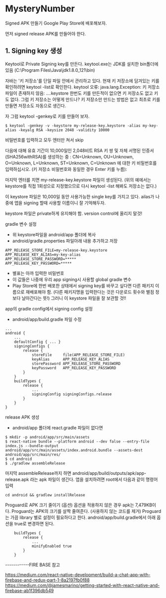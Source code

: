# MysteryNumber

Signed APK 만들기
Google Play Store에 배포해보자.

먼저 signed release APK를 만들어야 한다.

## 1. Signing key 생성

Keytool로 Private Signing key를 만든다.
keytool.exe는 JDK를 설치한 bin폴더에 있음 (C:\Program Files\Java\jdk1.8.0_121\bin)

자바는 '키 저장소'를 단일 파일 안에서 관리하고 있다.
현재 키 저장소에 담겨있는 키를 확인하려면 keytool -list로 확인한다.
keytool 오류: java.lang.Exception: 키 저장소 파일이 존재하지 않음: ...\.keystore
한번도 키를 만든적이 없으면 키 저장소도 없고 키도 없다.
그럼 키 저장소는 어떻게 만드나? 키 저장소만 만드는 방법은 없고 최초로 키를 만들면 저장소도 자동으로 생긴다.

자 그럼 keytool -genkey로 키를 만들어 보자.

```
$ keytool -genkey -v -keystore my-release-key.keystore -alias my-key-alias -keyalg RSA -keysize 2048 -validity 10000
```

비밀번호를 입력하고 모두 엔터만 쳐서 skip

다음에 대해 유효 기간이 10,000일인 2,048비트 RSA 키 쌍 및 자체 서명된 인증서(SHA256withRSA)를 생성하는 중
        : CN=Unknown, OU=Unknown, O=Unknown, L=Unknown, ST=Unknown, C=Unknown
<my-key-alias>에 대한 키 비밀번호를 입력하십시오.
        (키 저장소 비밀번호와 동일한 경우 Enter 키를 누름):

마지막 엔터를 치면 my-release-key.keystore 파일이 생성된다.
(위의 예에서는 keystore를 직접 1회성으로 지정했으므로 다시 keytool -list 해봐도 저장소는 없다.)

이 keystore 파일은 10,000일 동안 사용가능한 single key를 가지고 있다.
ailas가 나중에 앱을 signing 할때 사용할 이름이니 잘 기억해두자.

keystore 파일은 private하게 유지해야 함. version control에 올리지 말것!

gradle 변수 설정
- 위 keystore파일을 android/app 폴더에 복사
- android/gradle.properties 파일아래 내용 추가하고 저장

```
APP_RELEASE_STORE_FILE=my-release-key.keystore
APP_RELEASE_KEY_ALIAS=my-key-alias
APP_RELEASE_STORE_PASSWORD=*****
APP_RELEASE_KEY_PASSWORD=*****
```

- 별표는 아까 입력한 비밀번호
- 이 값들은 나중에 우리 app signing시 사용할 global gradle 변수
- Play Store에 한번 배포한 상태에서 signing key를 바꾸고 싶다면 다른 패키지 이름으로 재배포해야 함. (다른 패키지명을 입력한다는 것은 다운로드 횟수와 별점 정보다 날아간다는 뜻!) 그러니 이 keystore 파일을 잘 보관할 것!!

app의 gradle config에서 signing config 설정
- android/app/build.gradle 파일 수정

```
...
android {
    ...
    defaultConfig { ... }
    signingConfigs {
        release {
            storeFile     file(APP_RELEASE_STORE_FILE)
            keyAlias      APP_RELEASE_KEY_ALIAS
            storePassword APP_RELEASE_STORE_PASSWORD
            keyPassword   APP_RELEASE_KEY_PASSWORD
        }
    }
    buildTypes {
        release {
            ...
            signingConfig signingConfigs.release
        }
    }
}
```

release APK 생성
- android/app 폴더에 react.gradle 파일이 없다면
```
$ mkdir -p android/app/src/main/assets
$ react-native bundle --platform android --dev false --entry-file index.js --bundle-output android/app/src/main/assets/index.android.bundle --assets-dest android/app/src/main/res/
$ cd android
$ ./gradlew assembleRelease
```

마지막 assembleRelease까지 하면 android/app/build/outputs/apk/app-release.apk 라는 apk 파일이 생긴다.
앱을 설치하려면 root에서 다음과 같이 명령어 입력

```
cd android && gradlew installRelease
```

Proguard로 APK 크기 줄이기 (옵션)
옵션을 적용하지 않은 경우 apk는 7,479KB이다.
Proguard는 APK의 크기를 살짝 줄여준다. (사용하지 않는 코드를 제거)
Proguard는 가끔 library 별로 설정이 필요하다고 한다.
android/app/build.gradle에서 아래 옵션을 true로 변경하면 된다.
```
    buildTypes {
        release {
            ...
            minifyEnabled true
        }
    }
```

------------FIRE BASE 참고

https://medium.com/react-native-development/build-a-chat-app-with-firebase-and-redux-part-1-8a2197fb0f88
https://medium.com/@jamesmarino/getting-started-with-react-native-and-firebase-ab1f396db549
